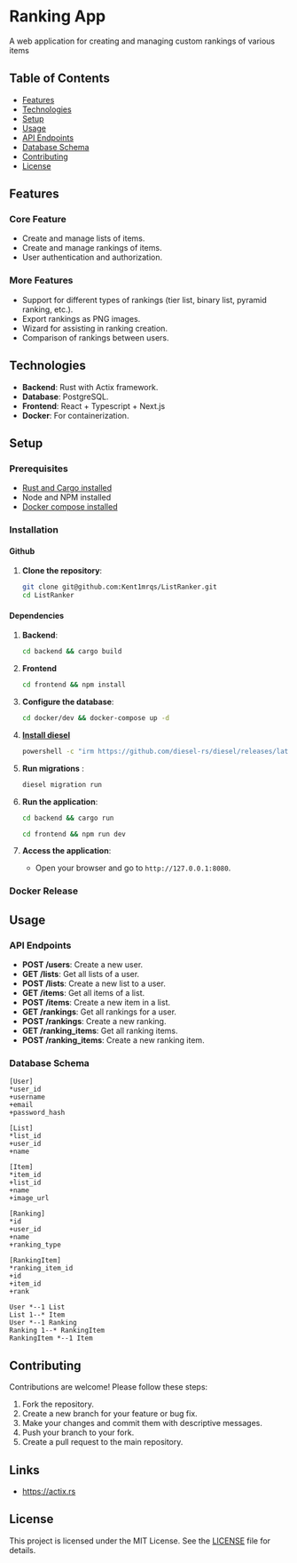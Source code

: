 # Ranking App

A web application for creating and managing custom rankings of various items

## Table of Contents

- [Features](#features)
- [Technologies](#technologies)
- [Setup](#setup)
- [Usage](#usage)
- [API Endpoints](#api-endpoints)
- [Database Schema](#database-schema)
- [Contributing](#contributing)
- [License](#license)

## Features

### Core Feature

- Create and manage lists of items.
- Create and manage rankings of items.
- User authentication and authorization.

### More Features

- Support for different types of rankings (tier list, binary list, pyramid ranking, etc.).
- Export rankings as PNG images.
- Wizard for assisting in ranking creation.
- Comparison of rankings between users.

## Technologies

- **Backend**: Rust with Actix framework.
- **Database**: PostgreSQL.
- **Frontend**: React + Typescript + Next.js
- **Docker**: For containerization.

## Setup

### Prerequisites

- [Rust and Cargo installed](https://doc.rust-lang.org/cargo/getting-started/installation.html)
- Node and NPM installed
- [Docker compose installed ](https://docs.docker.com/compose/install/)

### Installation

#### Github

1. **Clone the repository**:
    ```sh
    git clone git@github.com:Kent1mrqs/ListRanker.git
    cd ListRanker
    ```

#### Dependencies

1. **Backend**:
    ```sh
   cd backend && cargo build
    ```

2. **Frontend**
    ```sh
   cd frontend && npm install
    ```

3. **Configure the database**:
    ```sh
   cd docker/dev && docker-compose up -d
    ```

4. **[Install diesel](https://diesel.rs/guides/getting-started)**
    ```sh
   powershell -c "irm https://github.com/diesel-rs/diesel/releases/latest/download/diesel_cli-installer.ps1 | iex"
    ```

4. **Run migrations** :
    ```sh
    diesel migration run
    ```

5. **Run the application**:
    ```sh
    cd backend && cargo run
    ```
    ```sh
    cd frontend && npm run dev
    ```

6. **Access the application**:
    - Open your browser and go to `http://127.0.0.1:8080`.

### Docker Release

## Usage

### API Endpoints

- **POST /users**: Create a new user.
- **GET /lists**: Get all lists of a user.
- **POST /lists**: Create a new list to a user.
- **GET /items**: Get all items of a list.
- **POST /items**: Create a new item in a list.
- **GET /rankings**: Get all rankings for a user.
- **POST /rankings**: Create a new ranking.
- **GET /ranking_items**: Get all ranking items.
- **POST /ranking_items**: Create a new ranking item.

### Database Schema

```
[User]
*user_id
+username
+email
+password_hash

[List]
*list_id
+user_id
+name

[Item]
*item_id
+list_id
+name
+image_url

[Ranking]
*id
+user_id
+name
+ranking_type

[RankingItem]
*ranking_item_id
+id
+item_id
+rank

User *--1 List
List 1--* Item
User *--1 Ranking
Ranking 1--* RankingItem
RankingItem *--1 Item
```

## Contributing

Contributions are welcome! Please follow these steps:

1. Fork the repository.
2. Create a new branch for your feature or bug fix.
3. Make your changes and commit them with descriptive messages.
4. Push your branch to your fork.
5. Create a pull request to the main repository.

## Links

- https://actix.rs

## License

This project is licensed under the MIT License. See the [LICENSE](LICENSE) file for details.
